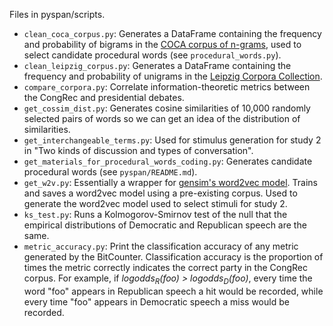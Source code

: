 Files in pyspan/scripts.

- `clean_coca_corpus.py`: Generates a DataFrame containing the frequency and probability of bigrams in the [COCA corpus of n-grams](https://www.ngrams.info/), used to select candidate procedural words (see `procedural_words.py`).
- `clean_leipzig_corpus.py`: Generates a DataFrame containing the frequency and probability of unigrams in the [Leipzig Corpora Collection](http://wortschatz.uni-leipzig.de/en/download/#corporaDownload).
- `compare_corpora.py`: Correlate information-theoretic metrics between the CongRec and presidential debates.
- `get_cossim_dist.py`: Generates cosine similarities of 10,000 randomly selected pairs of words so we can get an idea of the distribution of similarities.
- `get_interchangeable_terms.py`: Used for stimulus generation for study 2 in "Two kinds of discussion and types of conversation".
- `get_materials_for_procedural_words_coding.py`: Generates candidate procedural words (see `pyspan/README.md`).
- `get_w2v.py`: Essentially a wrapper for [gensim's word2vec model](https://radimrehurek.com/gensim/models/word2vec.html). Trains and saves a word2vec model using a pre-existing corpus. Used to generate the word2vec model used to select stimuli for study 2.
- `ks_test.py`: Runs a Kolmogorov-Smirnov test of the null that the empirical distributions of Democratic and Republican speech are the same.
- `metric_accuracy.py`: Print the classification accuracy of any metric generated by the BitCounter. Classification accuracy is the proportion of times the metric correctly indicates the correct party in the CongRec corpus. For example, if *logodds<sub>R</sub>(foo) > logodds<sub>D</sub>(foo)*, every time the word "foo" appears in Republican speech a hit would be recorded, while every time "foo" appears in Democratic speech a miss would be recorded.
